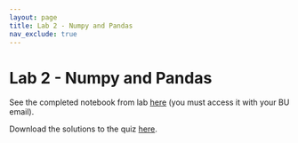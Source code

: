```yaml
---
layout: page
title: Lab 2 - Numpy and Pandas
nav_exclude: true
---
```


# Lab 2 - Numpy and Pandas

See the completed notebook from lab <a href="https://colab.research.google.com/drive/1pz2JtEiTPE1sot5qjWIzg7sMsKTbZj-H" target="_blank" rel="noopener noreferrer">here</a> (you must access it with your BU email).

Download the solutions to the quiz [here](lab2_quiz_answers.zip).
